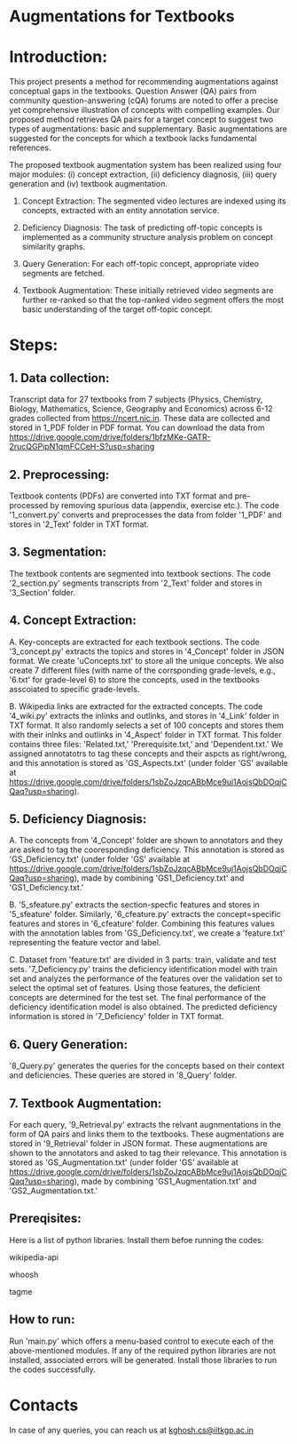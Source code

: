 # Augmentations for Textbooks

# Introduction:
This project presents a method for recommending augmentations against conceptual gaps in the textbooks. Question Answer (QA) pairs from community question-answering (cQA) forums are noted to offer a precise yet comprehensive illustration of concepts with compelling examples. Our proposed method retrieves QA pairs for a target concept to suggest two types of augmentations: basic and supplementary. Basic augmentations are suggested for the concepts for which a textbook lacks fundamental references.

The proposed textbook augmentation system has been realized using four major modules: (i) concept extraction, (ii) deficiency diagnosis, (iii) query generation and (iv) textbook augmentation.

1. Concept Extraction: The segmented video lectures are indexed using its concepts, extracted with an entity annotation service.

2. Deficiency Diagnosis: The task of predicting off-topic concepts is implemented as a community structure analysis problem on concept similarity graphs.

3. Query Generation: For each off-topic concept, appropriate video segments are fetched.

4. Textbook Augmentation: These initially retrieved video segments are further re-ranked so that the top-ranked video segment offers the most basic understanding of the target off-topic concept.

# Steps:
## 1. Data collection:
Transcript data for 27 textbooks from 7 subjects (Physics, Chemistry, Biology, Mathematics, Science, Geography and Economics) across 6-12 grades collected from https://ncert.nic.in. These data are collected and stored in 1_PDF folder in PDF format. You can download the data from https://drive.google.com/drive/folders/1bfzMKe-GATR-2rucQGPipN1qmFCCeH-S?usp=sharing
## 2. Preprocessing:
Textbook contents (PDFs) are converted into TXT format and pre-processed by removing spurious data (appendix, exercise etc.). The code '1_convert.py' converts and preprocesses the data from folder '1_PDF' and stores in '2_Text' folder in TXT format.
## 3. Segmentation:
The textbook contents are segmented into textbook sections. The code '2_section.py' segments transcripts from '2_Text' folder and stores in '3_Section' folder.
## 4. Concept Extraction:
A. Key-concepts are extracted for each textbook sections. The code '3_concept.py' extracts the topics and stores in '4_Concept' folder in JSON format. We create 'uConcepts.txt' to store all the unique concepts. We also create 7 different files (with name of the corrsponding grade-levels, e.g., '6.txt' for grade-level 6) to store the concepts, used in the textbooks asscoiated to specific grade-levels.

B. Wikipedia links are extracted for the extracted concepts. The code '4_wiki.py' extracts the inlinks and outlinks, and stores in '4_Link' folder in TXT format. It also randomly selects a set of 100 concepts and stores them with their inlnks and outlinks in '4_Aspect' folder in TXT format. This folder contains three files: 'Related.txt,' 'Prerequisite.txt,' and 'Dependent.txt.' We assigned annotatotrs to tag these concepts and their aspcts as right/wrong, and this annotation is stored as 'GS_Aspects.txt' (under folder 'GS' available at https://drive.google.com/drive/folders/1sbZoJzqcABbMce9uj1AojsQbDOqjCQaq?usp=sharing).

## 5. Deficiency Diagnosis:
A. The concepts from '4_Concept' folder are shown to annotators and they are asked to tag the cooresponding deficiency. This annotation is stored as 'GS_Deficiency.txt' (under folder 'GS' available at https://drive.google.com/drive/folders/1sbZoJzqcABbMce9uj1AojsQbDOqjCQaq?usp=sharing), made by combining 'GS1_Deficiency.txt' and 'GS1_Deficiency.txt.'

B. '5_sfeature.py' extracts the section-specfic features and stores in '5_sfeature' folder. Similarly, '6_cfeature.py' extracts the concept=specific features and stores in '6_cfeature' folder. Combining this features values with the annotation lables from 'GS_Deficiency.txt', we create a 'feature.txt' representing the feature vector and label.

C. Dataset from 'feature.txt' are divided in 3 parts: train, validate and test sets. '7_Deficiency.py' trains the deficiency identification model with train set and analyzes the performance of the features over the validation set to select the optimal set of features. Using those features, the deficient concepts are determined for the test set. The final performance of the deficiency identification model is also obtained. The predicted deficiency information is stored in '7_Deficiency' folder in TXT format.
## 6. Query Generation:
'8_Query.py' generates the queries for the concepts based on their context and deficiencies. These queries are stored in '8_Query' folder.
## 7. Textbook Augmentation:
For each query, '9_Retrieval.py' extracts the relvant augnmentations in the form of QA pairs and links them to the textbooks. These augmentations are stored in '9_Retrieval' folder in JSON format. These augmentations are shown to the annotators and asked to tag their relevance. This annotation is stored as 'GS_Augmentation.txt' (under folder 'GS' available at https://drive.google.com/drive/folders/1sbZoJzqcABbMce9uj1AojsQbDOqjCQaq?usp=sharing), made by combining 'GS1_Augmentation.txt' and 'GS2_Augmentation.txt.'

## Prereqisites:
Here is a list of python libraries. Install them befoe running the codes:

wikipedia-api

whoosh

tagme

## How to run:
Run 'main.py' which offers a menu-based control to execute each of the above-mentioned modules. If any of the required python libraries are not installed, associated errors will be generated. Install those libraries to run the codes successfully.

# Contacts
In case of any queries, you can reach us at kghosh.cs@iitkgp.ac.in
